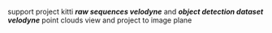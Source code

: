 
support project kitti ***raw sequences velodyne*** and ***object detection dataset velodyne*** point clouds view and project to image plane
